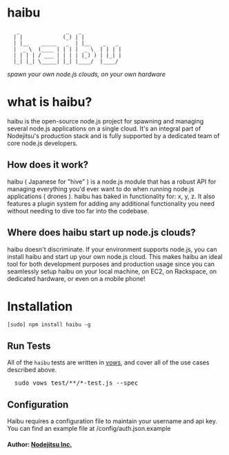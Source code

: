 # haibu 

       _               _   _             
      | |             (_) | |            
      | |__    _____   _  | |__    _   _ 
      |  _ \  (____ | | | |  _ \  | | | |
      | | | | / ___ | | | | |_) ) | |_| |
      |_| |_| \_____| |_| |____/  |____/ 


*spawn your own node.js clouds, on your own hardware*


# what is haibu?

haibu is the open-source node.js project for spawning and managing several node.js applications on a single cloud. It's an integral part of Nodejitsu's production stack and is fully supported by a dedicated team of core node.js developers. 

## How does it work?

haibu ( Japanese for "hive" ) is a node.js module that has a robust API for managing everything you'd ever want to do when running node.js applications ( drones ). haibu has baked in functionality for: x, y, z. It also features a plugin system for adding any additional functionality you need without needing to dive too far into the codebase.

## Where does haibu start up node.js clouds?

haibu doesn't discriminate. If your environment supports node.js, you can install haibu and start up your own node.js cloud. This makes haibu an ideal tool for both development purposes and production usage since you can seamlessly setup haibu on your local machine, on EC2, on Rackspace, on dedicated hardware, or even on a mobile phone!

# Installation

    [sudo] npm install haibu -g

## Run Tests
All of the `haibu` tests are written in [vows][0], and cover all of the use cases described above.
<pre>
  sudo vows test/**/*-test.js --spec
</pre>


## Configuration

Haibu requires a configuration file to maintain your username and api key. You can find an example file at /config/auth.json.example

#### Author: [Nodejitsu Inc.](http://www.nodejitsu.com)

[0]: http://vowsjs.org